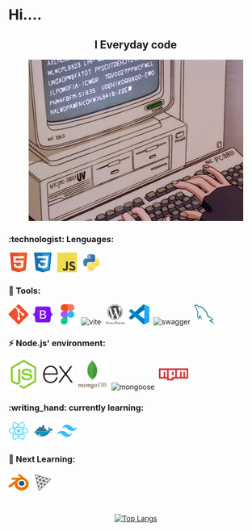 
<!--


Here are some ideas to get you started:

- 🔭 I’m currently working on ...
- 🌱 I’m currently learning ...
- 👯 I’m looking to collaborate on ...
- 🤔 I’m looking for help with ...
- ⚡ Fun fact: ...
-->
# Hi....
<div id="header" align="center">
 
 
 <div align="center" >
  <h2>I Everyday code</h2>
 </div>
 <div align="center"><img src="https://github.com/alefra88/gifsyanimacionesparamisweas/blob/master/programmer.gif" alt="programing"></div>
<div align="left">
  <h3> :technologist: Lenguages: </h3>
  <div>
    <img src="https://github.com/devicons/devicon/blob/master/icons/html5/html5-original.svg" title="HTML5" alt="HTML5" width="40px" height="40px">&nbsp;
    <img src="https://github.com/devicons/devicon/blob/master/icons/css3/css3-original.svg" title="CSS" alt="CSS" width="40px" height="40px">&nbsp;
    <img src="https://github.com/devicons/devicon/blob/master/icons/javascript/javascript-original.svg" title="JavaScript" alt="JavaScript" width="40px" height="40px">&nbsp;
    <img src="https://github.com/devicons/devicon/blob/master/icons/python/python-original.svg" title="Python" alt="Python" width="40px" height="40px">&nbsp;


   
  <h3>🔨 Tools: </h3>
    <img src="https://github.com/devicons/devicon/blob/master/icons/git/git-plain.svg" title="git" alt="git" width="40px" height="40px">&nbsp;
    <img src="https://github.com/devicons/devicon/blob/master/icons/bootstrap/bootstrap-original.svg" title="bootstrap" alt="bootstrap" width="40px" height="40px">&nbsp;
     <img src="https://github.com/devicons/devicon/blob/master/icons/figma/figma-original.svg" title="figma" alt="figma" width="40px" height="40px">&nbsp;
     <img src="https://www.svgrepo.com/show/374167/vite.svg" title="vite" alt="vite" width="40px" height="40px">&nbsp;
     <img src="https://github.com/devicons/devicon/blob/master/icons/wordpress/wordpress-original.svg" title="wordpress" alt="wordpress" width="40px" height="40px">&nbsp;
     <img src="https://github.com/devicons/devicon/blob/master/icons/vscode/vscode-original.svg" title="vscode" alt="vscode" width="40px" height="40px">&nbsp;
     <img src="https://www.svgrepo.com/show/374111/swagger.svg" title="swagger" alt="swagger" width="40px" height="40px">&nbsp;
     <img src="https://github.com/devicons/devicon/blob/master/icons/mysql/mysql-original.svg" title="mysql" alt="mysql" width="40px" height="40px">&nbsp;
     
     
     
     

  <h3> ⚡ Node.js' environment:</h3>
    <img src="https://github.com/devicons/devicon/blob/master/icons/nodejs/nodejs-original.svg" title="NodeJS" alt="NodeJS" width="60px" height="60px">&nbsp;
   <img src="https://github.com/devicons/devicon/blob/master/icons/express/express-original.svg" title="Express" alt="Express" width="60px" height="60px">&nbsp;
   <img src="https://github.com/devicons/devicon/blob/master/icons/mongodb/mongodb-original-wordmark.svg" title="mongodb" alt="Express" width="60px" height="60px">&nbsp;
    <img src="https://github.com/Automattic/mongoose/blob/master/docs/images/mongoose.svg" title="mongoose" alt="mongoose" width="60px" height="60px">&nbsp;
    <img src="https://github.com/devicons/devicon/blob/master/icons/npm/npm-original-wordmark.svg" title="npm" alt="npm" width="60px" height="60px">&nbsp;
    
  <h3>  :writing_hand: currently learning:</h3>
  <img src="https://github.com/devicons/devicon/blob/master/icons/react/react-original.svg" title="React" alt="React" width="40px" height="40px">&nbsp;
   <img src="https://github.com/devicons/devicon/blob/master/icons/docker/docker-original.svg" title="docker" alt="docker" width="40px" height="40px">&nbsp;
   <img src="https://github.com/devicons/devicon/blob/master/icons/tailwindcss/tailwindcss-plain.svg" title="tailwind" alt="tailwind" width="40px" height="40px">&nbsp;
  
   <h3>🌱 Next Learning: </h3>
   <img src="https://github.com/devicons/devicon/blob/master/icons/blender/blender-original.svg" title="blender" alt="blender" width="40px" height="40px">&nbsp;
   <img src="https://github.com/devicons/devicon/blob/master/icons/threejs/threejs-original.svg" title="threejs" alt="threejs" width="40px" height="40px">&nbsp;
  </div>
</div>

  #
  [![Top Langs](https://github-readme-stats.vercel.app/api/top-langs/?username=alefra88&langs_count=6&theme=react&layout=compact)](https://github.com/anuraghazra/github-readme-stats)


